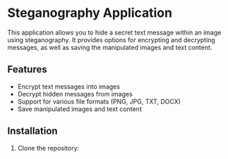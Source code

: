 # Steganography Application

This application allows you to hide a secret text message within an image using steganography. It provides options for encrypting and decrypting messages, as well as saving the manipulated images and text content.

## Features

- Encrypt text messages into images
- Decrypt hidden messages from images
- Support for various file formats (PNG, JPG, TXT, DOCX)
- Save manipulated images and text content

## Installation

1. Clone the repository:
